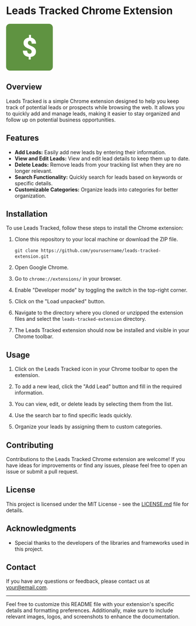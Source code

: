 
# Leads Tracked Chrome Extension

![Leads Tracked Logo](icon.png)

## Overview

Leads Tracked is a simple Chrome extension designed to help you keep track of potential leads or prospects while browsing the web. It allows you to quickly add and manage leads, making it easier to stay organized and follow up on potential business opportunities.

## Features

- **Add Leads:** Easily add new leads by entering their information.
- **View and Edit Leads:** View and edit lead details to keep them up to date.
- **Delete Leads:** Remove leads from your tracking list when they are no longer relevant.
- **Search Functionality:** Quickly search for leads based on keywords or specific details.
- **Customizable Categories:** Organize leads into categories for better organization.

## Installation

To use Leads Tracked, follow these steps to install the Chrome extension:

1. Clone this repository to your local machine or download the ZIP file.

   ```shell
   git clone https://github.com/yourusername/leads-tracked-extension.git
   ```

2. Open Google Chrome.

3. Go to `chrome://extensions/` in your browser.

4. Enable "Developer mode" by toggling the switch in the top-right corner.

5. Click on the "Load unpacked" button.

6. Navigate to the directory where you cloned or unzipped the extension files and select the `leads-tracked-extension` directory.

7. The Leads Tracked extension should now be installed and visible in your Chrome toolbar.

## Usage

1. Click on the Leads Tracked icon in your Chrome toolbar to open the extension.

2. To add a new lead, click the "Add Lead" button and fill in the required information.

3. You can view, edit, or delete leads by selecting them from the list.

4. Use the search bar to find specific leads quickly.

5. Organize your leads by assigning them to custom categories.

## Contributing

Contributions to the Leads Tracked Chrome extension are welcome! If you have ideas for improvements or find any issues, please feel free to open an issue or submit a pull request.

## License

This project is licensed under the MIT License - see the [LICENSE.md](LICENSE.md) file for details.

## Acknowledgments

- Special thanks to the developers of the libraries and frameworks used in this project.

## Contact

If you have any questions or feedback, please contact us at [your@email.com](mailto:your@email.com).

---

Feel free to customize this README file with your extension's specific details and formatting preferences. Additionally, make sure to include relevant images, logos, and screenshots to enhance the documentation.
